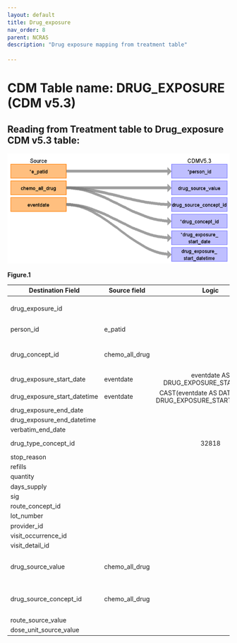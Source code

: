 ```yaml
---
layout: default
title: Drug_exposure
nav_order: 8
parent: NCRAS
description: "Drug exposure mapping from treatment table"

---
```



# CDM Table name: DRUG_EXPOSURE (CDM v5.3)

## Reading from Treatment table to Drug_exposure CDM v5.3 table:
![](images/image6.png)

**Figure.1**

| Destination Field | Source field | Logic | Comment field |
| --- | --- | :---: | --- |
|drug_exposure_id |  | | Autogenerate: if table is empty, start from MAX(public.drug_exposure_id)+1|
|person_id| e_patid | |PERSON_ID will be mapped from e_patid. |
|drug_concept_id|chemo_all_drug  | |DRUG_CONCEPT_ID will be mapped to a standard OMOP Concept_id by using NCRAS_DRUG_STCM. |
|drug_exposure_start_date|eventdate  |eventdate AS DRUG_EXPOSURE_START_DATE |DRUG_EXPOSURE_START_DATE will be mapped from eventdate. |
|drug_exposure_start_datetime|eventdate  |CAST(eventdate AS DATETIME) AS DRUG_EXPOSURE_START_DATETIME | DRUG_EXPOSURE_START_DATE will be mapped from eventdate.|
|drug_exposure_end_date|  | | |
|drug_exposure_end_datetime|  | | |
|verbatim_end_date|  | | |
|drug_type_concept_id|  |32818 |32818  = "EHR administration record" |
|stop_reason|  | | |
|refills|  | | |
|quantity|  | | |
|days_supply|  | | |
|sig|  | | |
|route_concept_id|  | | |
|lot_number|  | | |
|provider_id|  | | |
|visit_occurrence_id|  | | |
|visit_detail_id|  | | |
|drug_source_value| chemo_all_drug | | DRUG_SOURCE_VALUE will be mapped to a standard OMOP Concept_id by using NCRAS_DRUG_STCM.|
|drug_source_concept_id| chemo_all_drug | | DRUG_SOURCE_CONCEPT_ID will be mapped to a standard OMOP Concept_id by using NCRAS_DRUG_STCM.|
|route_source_value|  | | |
|dose_unit_source_value|  | | |

